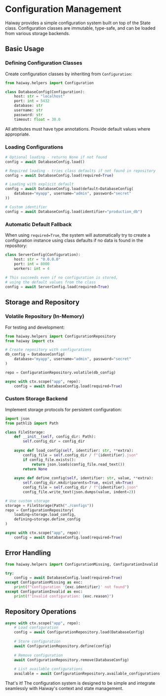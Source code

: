 # Configuration Management

Haiway provides a simple configuration system built on top of the State class. Configuration classes
are immutable, type-safe, and can be loaded from various storage backends.

## Basic Usage

### Defining Configuration Classes

Create configuration classes by inheriting from `Configuration`:

```python
from haiway.helpers import Configuration

class DatabaseConfig(Configuration):
    host: str = "localhost"
    port: int = 5432
    database: str
    username: str
    password: str
    timeout: float = 30.0
```

All attributes must have type annotations. Provide default values where appropriate.

### Loading Configurations

```python
# Optional loading - returns None if not found
config = await DatabaseConfig.load()

# Required loading - tries class defaults if not found in repository
config = await DatabaseConfig.load(required=True)

# Loading with explicit default
config = await DatabaseConfig.load(default=DatabaseConfig(
    database="myapp", username="admin", password="secret"
))

# Custom identifier
config = await DatabaseConfig.load(identifier="production_db")
```

### Automatic Default Fallback

When using `required=True`, the system will automatically try to create a configuration instance
using class defaults if no data is found in the repository:

```python
class ServerConfig(Configuration):
    host: str = "0.0.0.0"
    port: int = 8000
    workers: int = 4
    
# This succeeds even if no configuration is stored,
# using the default values from the class
config = await ServerConfig.load(required=True)
```

## Storage and Repository

### Volatile Repository (In-Memory)

For testing and development:

```python
from haiway.helpers import ConfigurationRepository
from haiway import ctx

# Create repository with configurations
db_config = DatabaseConfig(
    database="myapp", username="admin", password="secret"
)

repo = ConfigurationRepository.volatile(db_config)

async with ctx.scope("app", repo):
    config = await DatabaseConfig.load(required=True)
```

### Custom Storage Backend

Implement storage protocols for persistent configuration:

```python
import json
from pathlib import Path

class FileStorage:
    def __init__(self, config_dir: Path):
        self.config_dir = config_dir
    
    async def load_config(self, identifier: str, **extra):
        config_file = self.config_dir / f"{identifier}.json"
        if config_file.exists():
            return json.loads(config_file.read_text())
        return None
    
    async def define_config(self, identifier: str, value, **extra):
        self.config_dir.mkdir(parents=True, exist_ok=True)
        config_file = self.config_dir / f"{identifier}.json"
        config_file.write_text(json.dumps(value, indent=2))

# Use custom storage
storage = FileStorage(Path("./configs"))
repo = ConfigurationRepository(
    loading=storage.load_config,
    defining=storage.define_config
)

async with ctx.scope("app", repo):
    config = await DatabaseConfig.load(required=True)
```

## Error Handling

```python
from haiway.helpers import ConfigurationMissing, ConfigurationInvalid

try:
    config = await DatabaseConfig.load(required=True)
except ConfigurationMissing as exc:
    print(f"Configuration '{exc.identifier}' not found")
except ConfigurationInvalid as exc:
    print(f"Invalid configuration: {exc.reason}")
```

## Repository Operations

```python
async with ctx.scope("app", repo):
    # Load configuration
    config = await ConfigurationRepository.load(DatabaseConfig)
    
    # Store configuration
    await ConfigurationRepository.define(config)
    
    # Remove configuration
    await ConfigurationRepository.remove(DatabaseConfig)
    
    # List available configurations
    available = await ConfigurationRepository.available_configurations()
```

That's it! The configuration system is designed to be simple and integrate seamlessly with Haiway's
context and state management.
